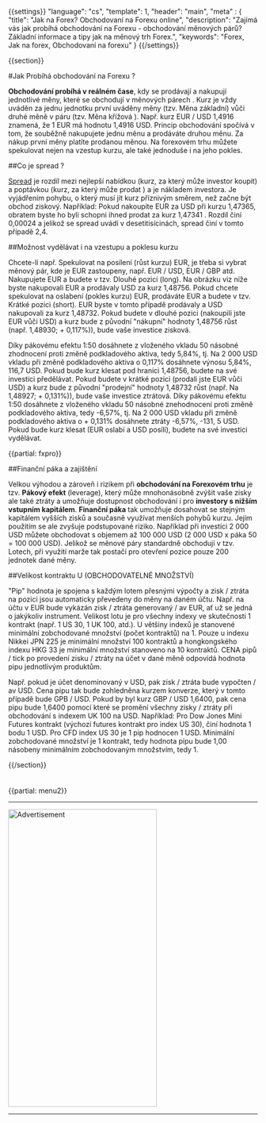 {{settings}}
  "language": "cs",
  "template": 1,
  "header": "main",
  "meta" : {
    "title": "Jak na Forex? Obchodovaní na Forexu online",
    "description": "Zajímá vás jak probíhá obchodování na Forexu - obchodování měnových párů? Základní informace a tipy jak na měnový trh Forex.",
    "keywords": "Forex, Jak na forex, Obchodovaní na forexu"
  }
{{/settings}}

<div class="row">
<div class="col-md-9" role="main" markdown="1">

{{section}}

#Jak Probíhá obchodování na Forexu ?

**Obchodování probíhá v reálném čase**, kdy se prodávají a nakupují jednotlivé měny, které se obchodují v měnových párech . Kurz je vždy uváděn za jednu jednotku první uváděny měny (tzv. Měna základní) vůči druhé měně v páru (tzv. Měna křížová ). Např. kurz EUR / USD 1,4916 znamená, že 1 EUR má hodnotu 1,4916 USD. Princip obchodování spočívá v tom, že souběžně nakupujete jednu měnu a prodáváte druhou měnu. Za nákup první měny platíte prodanou měnou. Na forexovém trhu můžete spekulovat nejen na vzestup kurzu, ale také jednoduše i na jeho pokles.

##Co je spread ?

[Spread](http://www.forexsrovnavac.cz/spread-poplatky) je rozdíl mezi nejlepší nabídkou (kurz, za který může investor koupit) a poptávkou (kurz, za který může prodat ) a je nákladem investora. Je vyjádřením pohybu, o který musí jít kurz příznivým směrem, než začne být obchod ziskový. Například: Pokud nakoupíte EUR za USD při kurzu 1,47365, obratem byste ho byli schopni ihned prodat za kurz 1,47341 . Rozdíl činí 0,00024 a jelikož se spread uvádí v desetitisícinách, spread činí v tomto případě 2,4.

##Možnost vydělávat i na vzestupu a poklesu kurzu

Chcete-li např. Spekulovat na posílení (růst kurzu) EUR, je třeba si vybrat měnový pár, kde je EUR zastoupeny, např. EUR / USD, EUR / GBP atd. Nakupujete EUR a budete v tzv. Dlouhé pozici (long). Na obrázku viz níže byste nakupovali EUR a prodávaly USD za kurz 1,48756. Pokud chcete spekulovat na oslabení (pokles kurzu) EUR, prodáváte EUR a budete v tzv. Krátké pozici (short). EUR byste v tomto případě prodávaly a USD nakupovali za kurz 1,48732. Pokud budete v dlouhé pozici (nakoupili jste EUR vůči USD) a kurz bude z původní "nákupní" hodnoty 1,48756 růst (např. 1,48930; + 0,117%)), bude vaše investice zisková.

Díky pákovému efektu 1:50 dosáhnete z vloženého vkladu 50 násobné zhodnocení proti změně podkladového aktiva, tedy 5,84%, tj. Na 2 000 USD vkladu při změně podkladového aktiva o 0,117% dosáhnete výnosu 5,84%, 116,7 USD. Pokud bude kurz klesat pod hranici 1,48756, budete na své investici předělávat. Pokud budete v krátké pozici (prodali jste EUR vůči USD) a kurz bude z původní "prodejní" hodnoty 1,48732 růst (např. Na 1,48927; + 0,131%)), bude vaše investice ztrátová. Díky pákovému efektu 1:50 dosáhnete z vloženého vkladu 50 násobné znehodnocení proti změně podkladového aktiva, tedy -6,57%, tj. Na 2 000 USD vkladu při změně podkladového aktiva o + 0,131% dosáhnete ztráty -6,57%, -131, 5 USD. Pokud bude kurz klesat (EUR oslabí a USD posílí), budete na své investici vydělávat.

{{partial: fxpro}}

##Finanční páka a zajištění

Velkou výhodou a zároveň i rizikem při **obchodování na Forexovém trhu** je tzv. **Pákový efekt** (leverage), který může mnohonásobně zvýšit vaše zisky ale také ztráty a umožňuje dostupnost obchodování i pro **investory s nižším vstupním kapitálem**. **Finanční páka** tak umožňuje dosahovat se stejným kapitálem vyšších zisků a současně využívat menších pohybů kurzu. Jejím použitím se ale zvyšuje podstupované riziko. Například při investici 2 000 USD můžete obchodovat s objemem až 100 000 USD (2 000 USD x páka 50 = 100 000 USD). Jelikož se měnové páry standardně obchodují v tzv. Lotech, při využití marže tak postačí pro otevření pozice pouze 200 jednotek dané měny.

##Velikost kontraktu U (OBCHODOVATELNÉ MNOŽSTVÍ)

"Pip" hodnota je spojena s každým lotem přesnými výpočty a zisk / ztráta na pozici jsou automaticky převedeny do měny na daném účtu. Např. na účtu v EUR bude vykázán zisk / ztráta generovaný / av EUR, ať už se jedná o jakýkoliv instrument. Velikost lotu je pro všechny indexy ve skutečnosti 1 kontrakt (např. 1 US 30, 1 UK 100, atd.). U většiny indexů je stanovené minimální zobchodované množství (počet kontraktů) na 1. Pouze u indexu Nikkei JPN 225 je minimální množství 100 kontraktů a hongkongského indexu HKG 33 je minimální množství stanoveno na 10 kontraktů. CENA pipů / tick po provedení zisku / ztráty na účet v dané měně odpovídá hodnota pipu jednotlivým produktům.

Např. pokud je účet denominovaný v USD, pak zisk / ztráta bude vypočten / av USD. Cena pipu tak bude zohledněna kurzem konverze, který v tomto případě bude GPB / USD. Pokud by byl kurz GBP / USD 1,6400, pak cena pipu bude 1,6400 pomocí které se promění všechny zisky / ztráty při obchodování s indexem UK 100 na USD. Například: Pro Dow Jones Mini Futures kontrakt (výchozí futures kontrakt pro index US 30), činí hodnota 1 bodu 1 USD. Pro CFD index US 30 je 1 pip hodnocen 1 USD. Minimální zobchodované množství je 1 kontrakt, tedy hodnota pipu bude 1,00 násobeny minimálním zobchodovaným množstvím, tedy 1.


{{/section}}


</div>
<div class="col-md-3" markdown="1">
<div class="well" markdown="1" style="margin-top: 2.5em">

{{partial: menu2}}

</div>


- - -

<SCRIPT language='JavaScript1.1' SRC="https://ad.doubleclick.net/ddm/adj/N8017.2070109FOREXSROVNAVAC.CZ/B9072665.122768029;sz=300x600;ord={{@timestamp}}?"></SCRIPT><NOSCRIPT><A HREF="https://ad.doubleclick.net/ddm/jump/N8017.2070109FOREXSROVNAVAC.CZ/B9072665.122768029;sz=300x600;ord={{@timestamp}}?"><IMG SRC="https://ad.doubleclick.net/ddm/ad/N8017.2070109FOREXSROVNAVAC.CZ/B9072665.122768029;sz=300x600;ord={{@timestamp}}?" BORDER=0 WIDTH=300 HEIGHT=600 ALT="Advertisement"></A></NOSCRIPT>

- - -
<!--
<a href="http://blog.forexsrovnavac.cz/plus500cz"  target="_blank">
 <img src="http://blog.forexsrovnavac.cz/wp-content/uploads/2014/10/informace.png" width="" height=""/>
</a>
-->

</div>
</div>
